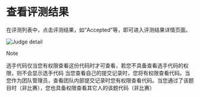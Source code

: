 ﻿# 查看评测结果

在评测列表中，点击评测结果，如“Accepted”等，即可进入评测结果详情页面。

![Judge detail](~/images/judge-detail.png)

> [!NOTE]
> 选手代码仅当您有权限查看这份代码时才可查看，若您不具备查看选手代码的权限，则不会显示选手代码
> 当您查看自己的提交记录时，您将有权限查看代码。当您作为团队管理员，查看团队内部提交记录时您有权限查看代码。当您通过了该题目时（非比赛），您也具备权限查看其它人的该题代码（非比赛）
